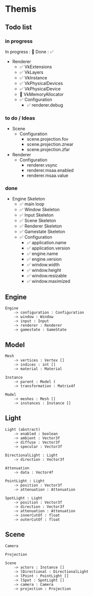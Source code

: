 # Themis

## Todo list

### in progress

In progress : 🔲 Done : ✅

* Renderer
  * ✅ VkExtensions 
  * ✅ VkLayers
  * ✅ VkInstance   
  * ✅ VkPhysicalDevices
  * ✅ VkPhysicalDevice
  * 🔲 VkMemoryAllocator
  * ✅ Configuration
    * ✅ renderer.debug

### to do / Ideas
* Scene
    * Configuration
      * scene.projection.fov
      * scene.projection.znear
      * scene.projection.zfar
* Renderer
  * Configuration
    * renderer.vsync
    * renderer.msaa.enabled
    * renderer.msaa.value
### done
* Engine Skeleton
  * ✅ main loop
  * ✅ Window Skeleton
  * ✅ Input Skeleton
  * ✅ Scene Skeleton
  * ✅ Renderer Skeleton
  * ✅ Gamestate Skeleton
  * ✅ Configuration
    * ✅ application.name
    * ✅ application.version
    * ✅ engine.name
    * ✅ engine.version
    * ✅ window.width
    * ✅ window.height
    * ✅ window.resizable
    * ✅ window.maximized
    



## Engine

    Engine
        -> configuration : Configuration
        -> window : Window
        -> input : Input
        -> renderer : Renderer
        -> gamestate : GameState

## Model

    Mesh
        -> vertices : Vertex []
        -> indices : int []
        -> material : Material

    Instance
        -> parent : Model (
        -> transformation : Matrix4f

    Model
        -> meshes : Mesh []
        -> instances : Instance []

## Light

    Light (abstract)
        -> enabled : boolean
        -> ambient : Vector3f
        -> diffuse : Vector3f
        -> specular : Vector3f

    DirectionalLight : Light
        -> direction : Vector3f

    Attenuation
        -> data : Vector4f

    PointLight : Light
        -> position : Vector3f
        -> attenuation : Attenuation

    SpotLight : Light
        -> position : Vector3f
        -> direction : Vector3f
        -> attenuation : Attenuation
        -> innerCutOf : float
        -> outerCutOf : float

## Scene

    Camera

    Projection

    Scene
        -> actors : Instance []
        -> lDirectional : DirectionalLight
        -> lPoint : PointLight []
        -> lSpot : SpotLight []
        -> camera : Camera
        -> projection : Projection
